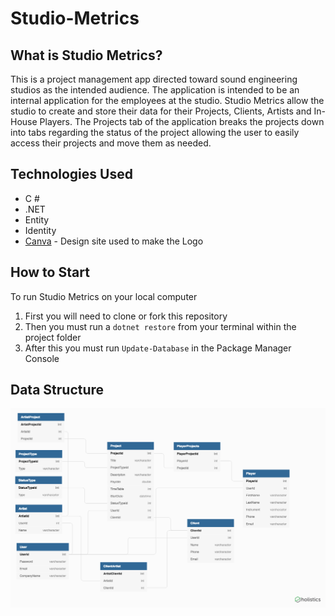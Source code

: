 # Studio-Metrics

## What is Studio Metrics?
This is a project management app directed toward sound engineering studios as the intended audience. The application is intended
to be an internal application for the employees at the studio. Studio Metrics allow the studio to create and store their data for
their Projects, Clients, Artists and In-House Players. The Projects tab of the application breaks the projects down into tabs regarding
the status of the project allowing the user to easily access their projects and move them as needed.

## Technologies Used
* C #
* .NET
* Entity
* Identity
* [Canva](https://www.canva.com/) - Design site used to make the Logo

## How to Start
To run Studio Metrics on your local computer
1. First you will need to clone or fork this repository
2. Then you must run a `dotnet restore` from your terminal within the project folder
3. After this you must run `Update-Database` in the Package Manager Console

## Data Structure
![ERD](StudioMetrics/wwwroot/images/Backend-Diagram.png)
